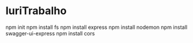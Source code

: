 # IuriTrabalho
npm init
npm install fs
npm install express
npm install nodemon
npm install swagger-ui-express
npm install cors
